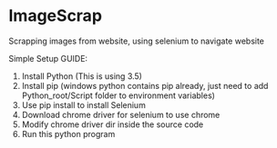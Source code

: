 # ImageScrap
Scrapping images from website, using selenium to navigate website

Simple Setup GUIDE:
1. Install Python (This is using 3.5)
2. Install pip (windows python contains pip already, just need to add Python_root/Script folder to environment variables)
3. Use pip install to install Selenium
4. Download chrome driver for selenium to use chrome
5. Modify chrome driver dir inside the source code
6. Run this python program
